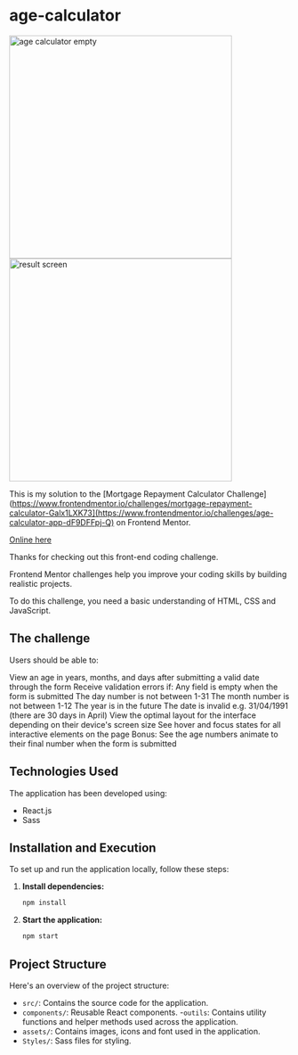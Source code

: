 # age-calculator

<img src="https://i.imgur.com/bdTNEQb.png" alt="age calculator empty" style="width:400px; height:auto;">    <img src="https://i.imgur.com/O8Tgs61.png" alt="result screen" style="width:400px; height:auto;">


This is my solution to the [Mortgage Repayment Calculator Challenge](https://www.frontendmentor.io/challenges/mortgage-repayment-calculator-Galx1LXK73](https://www.frontendmentor.io/challenges/age-calculator-app-dF9DFFpj-Q) on Frontend Mentor.

[Online here](https://david-chazoule.github.io/age-calculator/)

Thanks for checking out this front-end coding challenge.

Frontend Mentor challenges help you improve your coding skills by building realistic projects.

To do this challenge, you need a basic understanding of HTML, CSS and JavaScript.


## The challenge
Users should be able to:

View an age in years, months, and days after submitting a valid date through the form
Receive validation errors if:
Any field is empty when the form is submitted
The day number is not between 1-31
The month number is not between 1-12
The year is in the future
The date is invalid e.g. 31/04/1991 (there are 30 days in April)
View the optimal layout for the interface depending on their device's screen size
See hover and focus states for all interactive elements on the page
Bonus: See the age numbers animate to their final number when the form is submitted

## Technologies Used

The application has been developed using:
- React.js
- Sass

## Installation and Execution

To set up and run the application locally, follow these steps:

1. **Install dependencies:**

    ```bash
    npm install
    ```

2. **Start the application:**

    ```bash
    npm start
    ```

## Project Structure

Here's an overview of the project structure:

- `src/`: Contains the source code for the application.
- `components/`: Reusable React components.
-`outils`: Contains utility functions and helper methods used across the application.
- `assets/`: Contains images, icons and font used in the application.
- `Styles/`: Sass files for styling.
